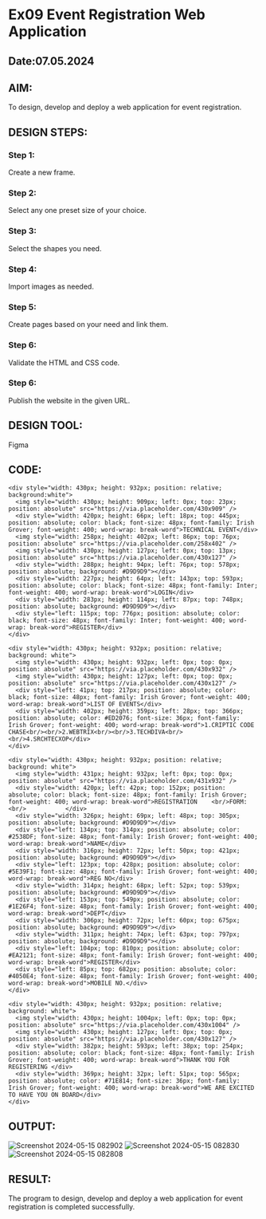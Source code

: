 # Ex09 Event Registration Web Application
## Date:07.05.2024

## AIM:
To design, develop and deploy a web application for event registration.

## DESIGN STEPS:

### Step 1:
Create a new frame.

### Step 2:
Select any one preset size of your choice.

### Step 3:
Select the shapes you need.

### Step 4:
Import images as needed.

### Step 5:
Create pages based on your need and link them.

### Step 6:

Validate the HTML and CSS code.

### Step 6:

Publish the website in the given URL.

## DESIGN TOOL:
Figma

## CODE:
```
<div style="width: 430px; height: 932px; position: relative; background:white">
  <img style="width: 430px; height: 909px; left: 0px; top: 23px; position: absolute" src="https://via.placeholder.com/430x909" />
  <div style="width: 420px; height: 66px; left: 18px; top: 445px; position: absolute; color: black; font-size: 48px; font-family: Irish Grover; font-weight: 400; word-wrap: break-word">TECHNICAL EVENT</div>
  <img style="width: 258px; height: 402px; left: 86px; top: 76px; position: absolute" src="https://via.placeholder.com/258x402" />
  <img style="width: 430px; height: 127px; left: 0px; top: 13px; position: absolute" src="https://via.placeholder.com/430x127" />
  <div style="width: 288px; height: 94px; left: 76px; top: 578px; position: absolute; background: #D9D9D9"></div>
  <div style="width: 227px; height: 64px; left: 143px; top: 593px; position: absolute; color: black; font-size: 48px; font-family: Inter; font-weight: 400; word-wrap: break-word">LOGIN</div>
  <div style="width: 283px; height: 114px; left: 87px; top: 748px; position: absolute; background: #D9D9D9"></div>
  <div style="left: 115px; top: 776px; position: absolute; color: black; font-size: 48px; font-family: Inter; font-weight: 400; word-wrap: break-word">REGISTER</div>
</div>

<div style="width: 430px; height: 932px; position: relative; background: white">
  <img style="width: 430px; height: 932px; left: 0px; top: 0px; position: absolute" src="https://via.placeholder.com/430x932" />
  <img style="width: 430px; height: 127px; left: 0px; top: 0px; position: absolute" src="https://via.placeholder.com/430x127" />
  <div style="left: 41px; top: 217px; position: absolute; color: black; font-size: 48px; font-family: Irish Grover; font-weight: 400; word-wrap: break-word">LIST OF EVENTS</div>
  <div style="width: 402px; height: 359px; left: 28px; top: 366px; position: absolute; color: #ED2076; font-size: 36px; font-family: Irish Grover; font-weight: 400; word-wrap: break-word">1.CRIPTIC CODE CHASE<br/><br/>2.WEBTRIX<br/><br/>3.TECHDIVA<br/><br/>4.SRCHTECXOP</div>
</div>

<div style="width: 430px; height: 932px; position: relative; background: white">
  <img style="width: 431px; height: 932px; left: 0px; top: 0px; position: absolute" src="https://via.placeholder.com/431x932" />
  <div style="width: 420px; left: 42px; top: 152px; position: absolute; color: black; font-size: 48px; font-family: Irish Grover; font-weight: 400; word-wrap: break-word">REGISTRATION    <br/>FORM:<br/>           </div>
  <div style="width: 326px; height: 69px; left: 48px; top: 305px; position: absolute; background: #D9D9D9"></div>
  <div style="left: 134px; top: 314px; position: absolute; color: #2538DF; font-size: 48px; font-family: Irish Grover; font-weight: 400; word-wrap: break-word">NAME</div>
  <div style="width: 316px; height: 72px; left: 50px; top: 421px; position: absolute; background: #D9D9D9"></div>
  <div style="left: 123px; top: 428px; position: absolute; color: #5E39F1; font-size: 48px; font-family: Irish Grover; font-weight: 400; word-wrap: break-word">REG NO</div>
  <div style="width: 314px; height: 68px; left: 52px; top: 539px; position: absolute; background: #D9D9D9"></div>
  <div style="left: 153px; top: 549px; position: absolute; color: #1E26F4; font-size: 48px; font-family: Irish Grover; font-weight: 400; word-wrap: break-word">DEPT</div>
  <div style="width: 306px; height: 72px; left: 60px; top: 675px; position: absolute; background: #D9D9D9"></div>
  <div style="width: 311px; height: 74px; left: 63px; top: 797px; position: absolute; background: #D9D9D9"></div>
  <div style="left: 104px; top: 810px; position: absolute; color: #EA2121; font-size: 48px; font-family: Irish Grover; font-weight: 400; word-wrap: break-word">REGISTER</div>
  <div style="left: 85px; top: 682px; position: absolute; color: #4050E4; font-size: 48px; font-family: Irish Grover; font-weight: 400; word-wrap: break-word">MOBILE NO.</div>
</div>

<div style="width: 430px; height: 932px; position: relative; background: white">
  <img style="width: 430px; height: 1004px; left: 0px; top: 0px; position: absolute" src="https://via.placeholder.com/430x1004" />
  <img style="width: 430px; height: 127px; left: 0px; top: 0px; position: absolute" src="https://via.placeholder.com/430x127" />
  <div style="width: 382px; height: 593px; left: 38px; top: 254px; position: absolute; color: black; font-size: 48px; font-family: Irish Grover; font-weight: 400; word-wrap: break-word">THANK YOU FOR REGISTERING </div>
  <div style="width: 369px; height: 32px; left: 51px; top: 565px; position: absolute; color: #71E814; font-size: 36px; font-family: Irish Grover; font-weight: 400; word-wrap: break-word">WE ARE EXCITED TO HAVE YOU ON BOARD</div>
</div>
```

## OUTPUT:
![Screenshot 2024-05-15 082902](https://github.com/anandsandy4623/Figma/assets/135193077/e1559718-ce33-40b1-b1f7-195726e178d2)
![Screenshot 2024-05-15 082830](https://github.com/anandsandy4623/Figma/assets/135193077/0d854e10-ecea-44cc-8255-d141f7625e44)
![Screenshot 2024-05-15 082808](https://github.com/anandsandy4623/Figma/assets/135193077/7ee662ec-fb4c-42b6-bf21-b837b8108b35)





## RESULT:
The program to design, develop and deploy a web application for event registration is completed successfully.
